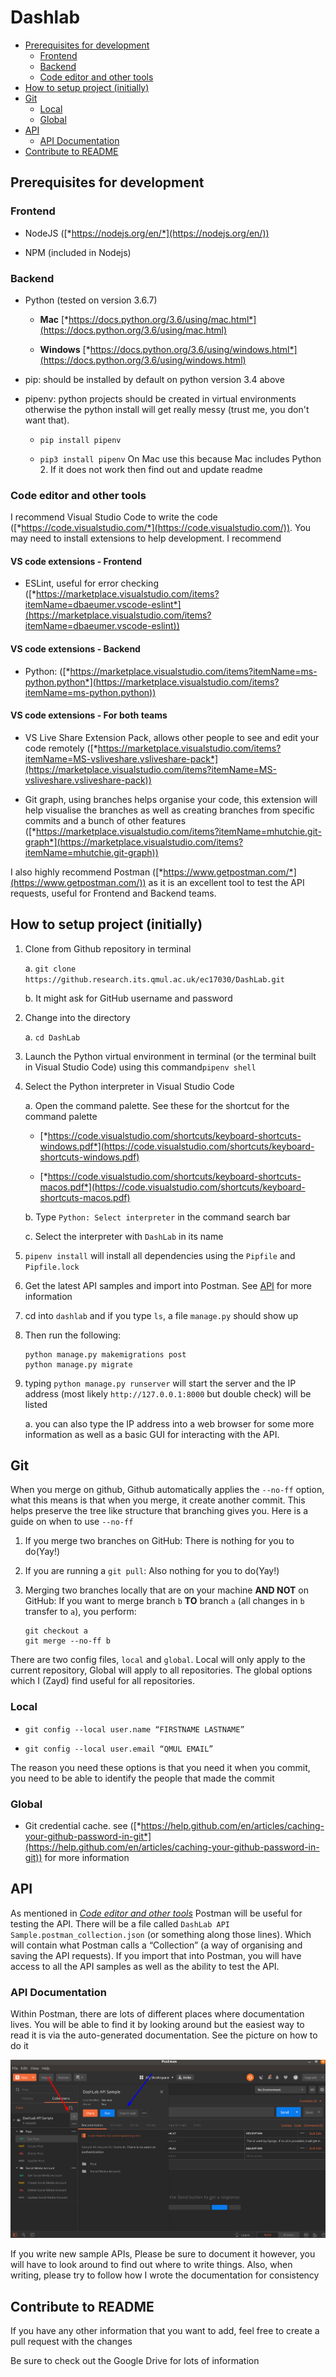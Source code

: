 # Dashlab

-   [Prerequisites for development](#prerequisites-for-development)
    -   [Frontend](#frontend)
    -   [Backend](#backend)
    -   [Code editor and other tools](#code-editor-and-other-tools)
-   [How to setup project (initially)](#how-to-setup-project-initially)
-   [Git](#git)
    -   [Local](#local)
    -   [Global](#global)
-   [API](#api)
    -   [API Documentation](#api-documentation)
-   [Contribute to README](#contribute-to-readme)

Prerequisites for development
-----------------------------

### Frontend

-   NodeJS ([*https://nodejs.org/en/*](https://nodejs.org/en/))

-   NPM (included in Nodejs)

### Backend

-   Python (tested on version 3.6.7)

    -   **Mac**
        [*https://docs.python.org/3.6/using/mac.html*](https://docs.python.org/3.6/using/mac.html)

    -   **Windows**
        [*https://docs.python.org/3.6/using/windows.html*](https://docs.python.org/3.6/using/windows.html)

-   pip: should be installed by default on python version 3.4 above

-   pipenv: python projects should be created in virtual environments
    otherwise the python install will get really messy (trust me, you
    don't want that).

    -   `pip install pipenv`

    -   `pip3 install pipenv` On Mac use this because Mac includes
        Python 2. If it does not work then find out and update readme

### Code editor and other tools

I recommend Visual Studio Code to write the code
([*https://code.visualstudio.com/*](https://code.visualstudio.com/)).
You may need to install extensions to help development. I recommend

#### VS code extensions - Frontend

-   ESLint, useful for error checking
    ([*https://marketplace.visualstudio.com/items?itemName=dbaeumer.vscode-eslint*](https://marketplace.visualstudio.com/items?itemName=dbaeumer.vscode-eslint))

#### VS code extensions - Backend

-   Python:
    ([*https://marketplace.visualstudio.com/items?itemName=ms-python.python*](https://marketplace.visualstudio.com/items?itemName=ms-python.python))

#### VS code extensions - For both teams

-   VS Live Share Extension Pack, allows other people to see and edit
    your code remotely
    ([*https://marketplace.visualstudio.com/items?itemName=MS-vsliveshare.vsliveshare-pack*](https://marketplace.visualstudio.com/items?itemName=MS-vsliveshare.vsliveshare-pack))

-   Git graph, using branches helps organise your code, this extension
    will help visualise the branches as well as creating branches from
    specific commits and a bunch of other features
    ([*https://marketplace.visualstudio.com/items?itemName=mhutchie.git-graph*](https://marketplace.visualstudio.com/items?itemName=mhutchie.git-graph))

I also highly recommend Postman
([*https://www.getpostman.com/*](https://www.getpostman.com/)) as it is
an excellent tool to test the API requests, useful for Frontend and
Backend teams.

How to setup project (initially)
--------------------------------

1.  Clone from Github repository in terminal

    a.  `git clone  https://github.research.its.qmul.ac.uk/ec17030/DashLab.git`

    b.  It might ask for GitHub username and password

2.  Change into the directory

    a.  `cd DashLab`

3.  Launch the Python virtual environment in terminal (or the terminal
    built in Visual Studio Code) using this command`pipenv shell`

4.  Select the Python interpreter in Visual Studio Code

    a.  Open the command palette. See these for the shortcut for the
        command palette

    -   [*https://code.visualstudio.com/shortcuts/keyboard-shortcuts-windows.pdf*](https://code.visualstudio.com/shortcuts/keyboard-shortcuts-windows.pdf)

    -   [*https://code.visualstudio.com/shortcuts/keyboard-shortcuts-macos.pdf*](https://code.visualstudio.com/shortcuts/keyboard-shortcuts-macos.pdf)

    b.  Type `Python: Select interpreter` in the command search bar

    c.  Select the interpreter with `DashLab` in its name

5.  `pipenv install` will install all dependencies using the `Pipfile`
    and `Pipfile.lock`

6.  Get the latest API samples and import into Postman. See [API](#API)
    for more information

7.  cd into `dashlab` and if you type `ls`, a file `manage.py` should
    show up

8. Then run the following:

    ```
    python manage.py makemigrations post
    python manage.py migrate
    ```

8.  typing `python manage.py runserver` will start the server and the IP
    address (most likely `http://127.0.0.1:8000` but double check) will
    be listed

    a.  you can also type the IP address into a web browser for some
        more information as well as a basic GUI for interacting with the
        API.

Git
----------
When you merge on github, Github automatically applies the `--no-ff` option, what
this means is that when you merge, it create another commit. This helps preserve the
tree like structure that branching gives you. Here is a guide on when to use `--no-ff`

1. If you merge two branches on GitHub: There is nothing for you to do(Yay!)
2. If you are running a `git pull`: Also nothing for you to do(Yay!)
3. Merging two branches locally that are on your machine **AND NOT** on GitHub: If you want to merge branch `b` **TO**
branch `a` (all changes in `b` transfer to `a`), you perform:

    ```
    git checkout a
    git merge --no-ff b
    ```

There are two config files, `local` and `global`. Local will only apply
to the current repository, Global will apply to all repositories. The
global options which I (Zayd) find useful for all repositories.

### Local

-   `git config --local user.name “FIRSTNAME LASTNAME”`

-   `git config --local user.email “QMUL EMAIL”`

The reason you need these options is that you need it when you commit,
you need to be able to identify the people that made the commit

### Global

-   Git credential cache. see
    ([*https://help.github.com/en/articles/caching-your-github-password-in-git*](https://help.github.com/en/articles/caching-your-github-password-in-git))
    for more information

API
---

As mentioned in [*Code editor and other
tools*](#code-editor-and-other-tools) Postman will be useful for testing
the API. There will be a file called
`DashLab API Sample.postman_collection.json` (or something along those
lines). Which will contain what Postman calls a “Collection” (a way of
organising and saving the API requests). If you import that into
Postman, you will have access to all the API samples as well as the
ability to test the API.

### API Documentation

Within Postman, there are lots of different places where documentation
lives. You will be able to find it by looking around but the easiest way
to read it is via the auto-generated documentation. See the picture on
how to do it

![Postman Documentation](/postman_doc.png?raw=true)

If you write new sample APIs, Please be sure to document it however, you
will have to look around to find out where to write things. Also, when
writing, please try to follow how I wrote the documentation for
consistency

Contribute to README
--------------------

If you have any other information that you want to add, feel free to
create a pull request with the changes

Be sure to check out the Google Drive for lots of information
